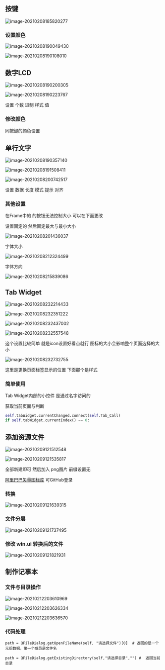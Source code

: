 ## 按键

![image-20210208185820277](README.assets/image-20210208185820277.png)

### 设置颜色

![image-20210208190049430](README.assets/image-20210208190049430.png)

![image-20210208190108010](README.assets/image-20210208190108010.png)











## 数字LCD

![image-20210208190200305](README.assets/image-20210208190200305.png)

![image-20210208190223767](README.assets/image-20210208190223767.png)

设置  个数  进制  样式  值

### 修改颜色

同按键的颜色设置



## 单行文字

![image-20210208190357140](README.assets/image-20210208190357140.png)

![image-20210208191508411](README.assets/image-20210208191508411.png)

![image-20210208200742517](README.assets/image-20210208200742517.png)

设置 数据 长度 模式 提示 对齐

### 其他设置

在Frame中的 的按钮无法控制大小 可以在下面更改

设置固定的 然后固定最大与最小大小

![image-20210208201436037](README.assets/image-20210208201436037.png)



字体大小

![image-20210208212324499](README.assets/image-20210208212324499.png)

字体方向

![image-20210208215839086](README.assets/image-20210208215839086.png)



## Tab Widget

![image-20210208232214433](README.assets/image-20210208232214433.png)



![image-20210208232351222](README.assets/image-20210208232351222.png)

![image-20210208232437002](README.assets/image-20210208232437002.png)

![image-20210208232557548](README.assets/image-20210208232557548.png)

这个设置比较简单 就是icon设置好看点就行  图标的大小会影响整个页面选择的大小

![image-20210208232732755](README.assets/image-20210208232732755.png)

这里是更换页面标签显示的位置 下面那个是样式

### 简单使用

Tab Widget内部的小控件 是通过名字访问的

获取当前页面与判断

```python
self.tabWidget.currentChanged.connect(self.Tab_Call)
if self.tabWidget.currentIndex() == 0:
```





## 添加资源文件

![image-20210209121512548](README.assets/image-20210209121512548.png)

![image-20210209121535817](README.assets/image-20210209121535817.png)

全部新建即可 然后加入 png图片  前缀设置无 

[阿里巴巴矢量图标库](https://www.iconfont.cn/)  可GitHub登录

### 转换

![image-20210209121639315](README.assets/image-20210209121639315.png)



### 文件分层

![image-20210209121737495](README.assets/image-20210209121737495.png)

### 修改 win.ui 转换后的文件

![image-20210209121821931](README.assets/image-20210209121821931.png)



## 制作记事本

### 文件与目录操作

![image-20210212203610969](README.assets/image-20210212203610969.png)

![image-20210212203626334](README.assets/image-20210212203626334.png)

![image-20210212203636570](README.assets/image-20210212203636570.png)



### 代码处理

```
path = QFileDialog.getOpenFileName(self, "请选择文件")[0]  # 返回的是一个元组数据，第一个成员是文件名

path = QFileDialog.getExistingDirectory(self,"请选择目录","") #  返回当前目录

```

